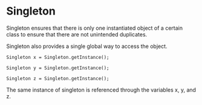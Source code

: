 # Singleton


Singleton ensures that there is only one instantiated object of a certain class to ensure that there are not unintended duplicates.


Singleton also provides a single global way to access the object.


```
Singleton x = Singleton.getInstance();

Singleton y = Singleton.getInstance();

Singleton z = Singleton.getInstance();
```


The same instance of singleton is referenced through the variables x, y, and z.
